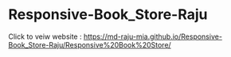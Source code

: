# Responsive-Book_Store-Raju

Click to veiw website : https://md-raju-mia.github.io/Responsive-Book_Store-Raju/Responsive%20Book%20Store/
